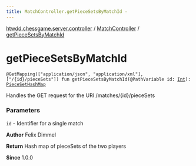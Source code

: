 ```yaml
---
title: MatchController.getPieceSetsByMatchId - 
---
```


[htwdd.chessgame.server.controller](../index.html) / [MatchController](index.html) / [getPieceSetsByMatchId](./get-piece-sets-by-match-id.html)

# getPieceSetsByMatchId

`@GetMapping(["application/json", "application/xml"], ["/{id}/pieceSets"]) fun getPieceSetsByMatchId(@PathVariable id: `[`Int`](https://kotlinlang.org/api/latest/jvm/stdlib/kotlin/-int/index.html)`): `[`PieceSetHashMap`](../../htwdd.chessgame.server.model/-piece-set-hash-map/index.html)

Handles the GET request for the URI /matches/{id}/pieceSets

### Parameters

`id` - Identifier for a single match

**Author**
Felix Dimmel

**Return**
Hash map of pieceSets of the two players

**Since**
1.0.0

